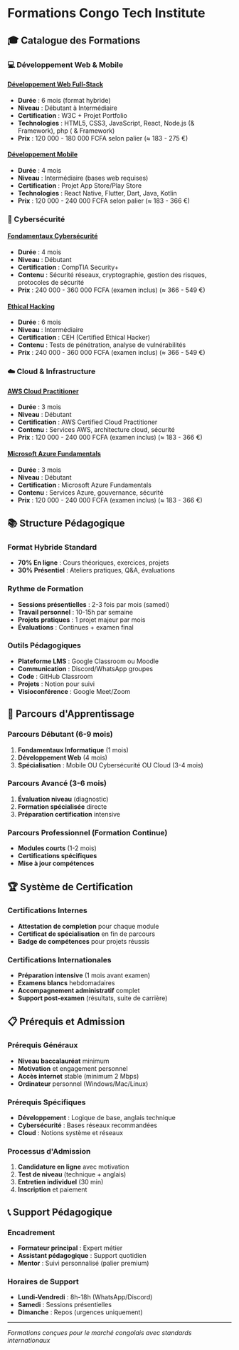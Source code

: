 # Formations Congo Tech Institute

## 🎓 Catalogue des Formations

### 💻 Développement Web & Mobile

#### [Développement Web Full-Stack](./web-fullstack/README.md)
- **Durée** : 6 mois (format hybride)
- **Niveau** : Débutant à Intermédiaire
- **Certification** : W3C + Projet Portfolio
- **Technologies** : HTML5, CSS3, JavaScript, React, Node.js (& Framework), php ( & Framework)
- **Prix** : 120 000 - 180 000 FCFA selon palier (≈ 183 - 275 €)

#### [Développement Mobile](./mobile/README.md)
- **Durée** : 4 mois
- **Niveau** : Intermédiaire (bases web requises)
- **Certification** : Projet App Store/Play Store
- **Technologies** : React Native, Flutter, Dart, Java, Kotlin
- **Prix** : 120 000 - 240 000 FCFA selon palier (≈ 183 - 366 €)

### 🔐 Cybersécurité

#### [Fondamentaux Cybersécurité](./cybersecurite-fondamentaux/README.md)
- **Durée** : 4 mois
- **Niveau** : Débutant
- **Certification** : CompTIA Security+
- **Contenu** : Sécurité réseaux, cryptographie, gestion des risques, protocoles de sécurité
- **Prix** : 240 000 - 360 000 FCFA (examen inclus) (≈ 366 - 549 €)

#### [Ethical Hacking](./ethical-hacking/README.md)
- **Durée** : 6 mois
- **Niveau** : Intermédiaire
- **Certification** : CEH (Certified Ethical Hacker)
- **Contenu** : Tests de pénétration, analyse de vulnérabilités
- **Prix** : 240 000 - 360 000 FCFA (examen inclus) (≈ 366 - 549 €)

### ☁️ Cloud & Infrastructure

#### [AWS Cloud Practitioner](./aws-cloud/README.md)
- **Durée** : 3 mois
- **Niveau** : Débutant
- **Certification** : AWS Certified Cloud Practitioner
- **Contenu** : Services AWS, architecture cloud, sécurité
- **Prix** : 120 000 - 240 000 FCFA (examen inclus) (≈ 183 - 366 €)

#### [Microsoft Azure Fundamentals](./azure-fundamentals/README.md)
- **Durée** : 3 mois
- **Niveau** : Débutant
- **Certification** : Microsoft Azure Fundamentals
- **Contenu** : Services Azure, gouvernance, sécurité
- **Prix** : 120 000 - 240 000 FCFA (examen inclus) (≈ 183 - 366 €)

## 📚 Structure Pédagogique

### Format Hybride Standard
- **70% En ligne** : Cours théoriques, exercices, projets
- **30% Présentiel** : Ateliers pratiques, Q&A, évaluations

### Rythme de Formation
- **Sessions présentielles** : 2-3 fois par mois (samedi)
- **Travail personnel** : 10-15h par semaine
- **Projets pratiques** : 1 projet majeur par mois
- **Évaluations** : Continues + examen final

### Outils Pédagogiques
- **Plateforme LMS** : Google Classroom ou Moodle
- **Communication** : Discord/WhatsApp groupes
- **Code** : GitHub Classroom
- **Projets** : Notion pour suivi
- **Visioconférence** : Google Meet/Zoom

## 🎯 Parcours d'Apprentissage

### Parcours Débutant (6-9 mois)
1. **Fondamentaux Informatique** (1 mois)
2. **Développement Web** (4 mois)
3. **Spécialisation** : Mobile OU Cybersécurité OU Cloud (3-4 mois)

### Parcours Avancé (3-6 mois)
1. **Évaluation niveau** (diagnostic)
2. **Formation spécialisée** directe
3. **Préparation certification** intensive

### Parcours Professionnel (Formation Continue)
- **Modules courts** (1-2 mois)
- **Certifications spécifiques**
- **Mise à jour compétences**

## 🏆 Système de Certification

### Certifications Internes
- **Attestation de completion** pour chaque module
- **Certificat de spécialisation** en fin de parcours
- **Badge de compétences** pour projets réussis

### Certifications Internationales
- **Préparation intensive** (1 mois avant examen)
- **Examens blancs** hebdomadaires
- **Accompagnement administratif** complet
- **Support post-examen** (résultats, suite de carrière)

## 📋 Prérequis et Admission

### Prérequis Généraux
- **Niveau baccalauréat** minimum
- **Motivation** et engagement personnel
- **Accès internet** stable (minimum 2 Mbps)
- **Ordinateur** personnel (Windows/Mac/Linux)

### Prérequis Spécifiques
- **Développement** : Logique de base, anglais technique
- **Cybersécurité** : Bases réseaux recommandées
- **Cloud** : Notions système et réseaux

### Processus d'Admission
1. **Candidature en ligne** avec motivation
2. **Test de niveau** (technique + anglais)
3. **Entretien individuel** (30 min)
4. **Inscription** et paiement

## 📞 Support Pédagogique

### Encadrement
- **Formateur principal** : Expert métier
- **Assistant pédagogique** : Support quotidien
- **Mentor** : Suivi personnalisé (palier premium)

### Horaires de Support
- **Lundi-Vendredi** : 8h-18h (WhatsApp/Discord)
- **Samedi** : Sessions présentielles
- **Dimanche** : Repos (urgences uniquement)

---

*Formations conçues pour le marché congolais avec standards internationaux*